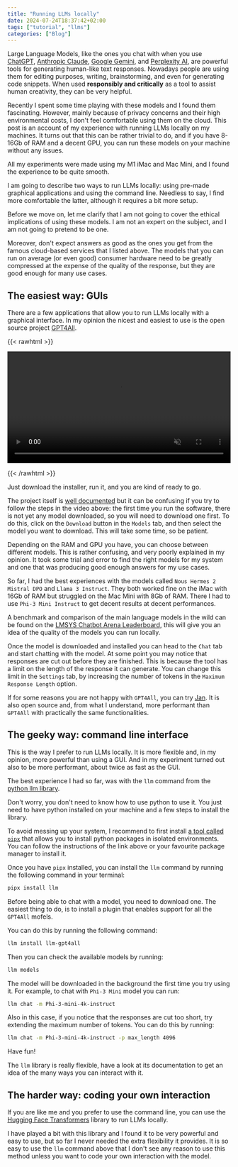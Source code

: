 ```yaml
---
title: "Running LLMs locally"
date: 2024-07-24T18:37:42+02:00
tags: ["tutorial", "llms"]
categories: ["Blog"]
---
```


Large Language Models, like the ones you chat with when you use [ChatGPT](https://chat.openai.com/), [Anthropic Claude](https://claude.ai/), [Google Gemini](https://gemini.google.com/), and [Perplexity AI](https://www.perplexity.ai/), are powerful tools for generating human-like text responses.
Nowadays people are using them for editing purposes, writing, brainstorming, and even for generating code snippets.
When used **responsibly and critically** as a tool to assist human creativity, they can be very helpful.

Recently I spent some time playing with these models and I found them fascinating. However, mainly because of privacy concerns and their high environmental costs, I don't feel comfortable using them on the cloud.
This post is an account of my experience with running LLMs locally on my machines. It turns out that this can be rather trivial to do, and if you have 8-16Gb of RAM and a decent GPU, you can run these models on your machine without any issues.

All my experiments were made using my M1 iMac and Mac Mini, and I found the experience to be quite smooth.

I am going to describe two ways to run LLMs locally: using pre-made graphical applications and using the command line.
Needless to say, I find more comfortable the latter, although it requires a bit more setup.

Before we move on, let me clarify that I am not going to cover the ethical implications of using these models. I am not an expert on the subject, and I am not going to pretend to be one.

Moreover, don't expect answers as good as the ones you get from the famous cloud-based services that I listed above. The models that you can run on average (or even good) consumer hardware need to be greatly compressed at the expense of the quality of the response, but they are good enough for many use cases.

## The easiest way: GUIs

There are a few applications that allow you to run LLMs locally with a graphical interface. In my opinion the nicest and easiest to use is the open source project [GPT4All](https://www.nomic.ai/gpt4all).

{{< rawhtml >}}
<p><video src="https://github.com/nomic-ai/gpt4all/assets/70534565/513a0f15-4964-4109-89e4-4f9a9011f311" controls="controls" muted="muted" style="max-height:640px; min-height: 100px; width: 100%;">
</video></p>
{{< /rawhtml >}}

Just download the installer, run it, and you are kind of ready to go.

The project itself is [well documented](https://docs.gpt4all.io/gpt4all_desktop/quickstart.html) but it can be confusing if you try to follow the steps in the video above: the first time you run the software, there is not yet any model downloaded, so you will need to download one first. To do this, click on the `Download` button in the `Models` tab, and then select the model you want to download. This will take some time, so be patient.

Depending on the RAM and GPU you have, you can choose between different models. This is rather confusing, and very poorly explained in my opinion. It took some trial and error to find the right models for my system and one that was producing good enough answers for my use cases.

So far, I had the best experiences with the models called `Nous Hermes 2 Mistral DPO` and `Llama 3 Instruct`. They both worked fine on the iMac with 16Gb of RAM but struggled on the Mac Mini with 8Gb of RAM. There I had to use `Phi-3 Mini Instruct` to get decent results at decent performances.

A benchmark and comparison of the main language models in the wild can be found on the [LMSYS Chatbot Arena Leaderboard](https://chat.lmsys.org/?leaderboard), this will give you an idea of the quality of the models you can run locally.

Once the model is downloaded and installed you can head to the `Chat` tab and start chatting with the model. At some point you may notice that responses are cut out before they are finished. This is because the tool has a limit on the length of the response it can generate. You can change this limit in the `Settings` tab, by increasing the number of tokens in the `Maximum Response Length` option.

If for some reasons you are not happy with `GPT4All`, you can try [Jan](https://jan.ai/). It is also open source and, from what I understand, more performant than `GPT4All` with practically the same functionalities.

## The geeky way: command line interface

This is the way I prefer to run LLMs locally.
It is more flexible and, in my opinion, more powerful than using a GUI.
And in my experiment turned out also to be more performant, about twice as fast as the GUI.

The best experience I had so far, was with the `llm` command from the [python llm library](https://github.com/simonw/llm).

Don't worry, you don't need to know how to use python to use it.
You just need to have python installed on your machine and a few steps to install the library.

To avoid messing up your system, I recommend to first install [a tool called `pipx`](https://pipx.pypa.io/stable/) that allows you to install python packages in isolated environments. You can follow the instructions of the link above or your favourite package manager to install it.

Once you have `pipx` installed, you can install the `llm` command by running the following command in your terminal:

```bash
pipx install llm
```

Before being able to chat with a model, you need to download one.
The easiest thing to do, is to install a plugin that enables support for all the `GPT4All` mofels.

You can do this by running the following command:

```bash
llm install llm-gpt4all
```

Then you can check the available models by running:

```bash
llm models
```

The model will be downloaded in the background the first time you try using it. For example, to chat with `Phi-3 Mini` model you can run:

```bash
llm chat -m Phi-3-mini-4k-instruct
```

Also in this case, if you notice that the responses are cut too short, try extending the maximum number of tokens. You can do this by running:

```bash
llm chat -m Phi-3-mini-4k-instruct -p max_length 4096
```

Have fun!

The `llm` library is really flexible, have a look at its documentation to get an idea of the many ways you can interact with it.

## The harder way: coding your own interaction

If you are like me and you prefer to use the command line, you can use the [Hugging Face Transformers](https://huggingface.co/transformers/) library to run LLMs locally.

I have played a bit with this library and I found it to be very powerful and easy to use, but so far I never needed the extra flexibility it provides. It is so easy to use the `llm` command above that I don't see any reason to use this method unless you want to code your own interaction with the model.
